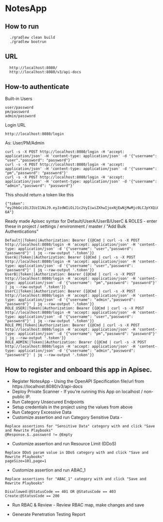# NotesApp


##   How to run
```
  ./gradlew clean build
  ./gradlew bootrun
```

## URL
```
  http://localhost:8080/
  http://localhost:8080/v3/api-docs
```

## How-to authenticate

Built-in Users
```
user/password
pm/password
admin/password
```

Login URL
```
http://localhost:8080/login
```


As: User/PM/Admin
```
curl -s -X POST http://localhost:8080/login -H 'accept: application/json' -H 'content-type: application/json' -d '{"username": "user","password": "password"}'
curl -s -X POST http://localhost:8080/login -H 'accept: application/json' -H 'content-type: application/json' -d '{"username": "pm","password": "password"}'
curl -s -X POST http://localhost:8080/login -H 'accept: application/json' -H 'content-type: application/json' -d '{"username": "admin","password": "password"}'

```

This should return a token like this
```
{"token": "eyJhbGciOiJIUzI1NiJ9.eyJzdWIiOiJ1c2VyIiwiZXhwIjoxNjEwNjMwMjc0LCJpYXQiOjE2MTA1OTQyNzR9.U1ZXPOWkTj2ZdjxAJN8whj0U6T85Fp6IlrqnRK4t-6A"}
```

Ready made Apisec syntax for Default/UserA/UserB/UserC & ROLES - enter these in project / settings / environment / master / "Add Bulk Authentications" 
```
Default||Token||Authorization: Bearer {{@Cmd | curl -s -X POST http://localhost:8080/login -H 'accept: application/json' -H 'content-type: application/json' -d '{"username": "user","password": "password"}' | jq --raw-output '.token'}}
UserA||Token||Authorization: Bearer {{@Cmd | curl -s -X POST http://localhost:8080/login -H 'accept: application/json' -H 'content-type: application/json' -d '{"username": "user","password": "password"}' | jq --raw-output '.token'}}
UserB||Token||Authorization: Bearer {{@Cmd | curl -s -X POST http://localhost:8080/login -H 'accept: application/json' -H 'content-type: application/json' -d '{"username": "pm","password": "password"}' | jq --raw-output '.token'}}
UserC||Token||Authorization: Bearer {{@Cmd | curl -s -X POST http://localhost:8080/login -H 'accept: application/json' -H 'content-type: application/json' -d '{"username": "admin","password": "password"}' | jq --raw-output '.token'}}
ROLE_USER||Token||Authorization: Bearer {{@Cmd | curl -s -X POST http://localhost:8080/login -H 'accept: application/json' -H 'content-type: application/json' -d '{"username": "user","password": "password"}' | jq --raw-output '.token'}}
ROLE_PM||Token||Authorization: Bearer {{@Cmd | curl -s -X POST http://localhost:8080/login -H 'accept: application/json' -H 'content-type: application/json' -d '{"username": "pm","password": "password"}' | jq --raw-output '.token'}}
ROLE_ADMIN||Token||Authorization: Bearer {{@Cmd | curl -s -X POST http://localhost:8080/login -H 'accept: application/json' -H 'content-type: application/json' -d '{"username": "admin","password": "password"}' | jq --raw-output '.token'}}
```

## How to register and onboard this app in Apisec.
- Register NotesApp - Using the OpenAPI Specification file/url from https://localhost:8080/v3/api-docs
- Deploy Private Scanner - If you're running this App on localhost / non-public IP.
- Run Category Unsecured Endpoints 
- Setup credentials in the project using the values from above
- Run Category Excessive Data 
- Customize assertion and run Category Sensitive Data - 
```
Replace assertions for "Sensitive Data" category with and click "Save and Rewrite Playbooks"
@Response.$..password != @Empty
```
- Customize assertion and run Resource Limit (DDoS)
```
Replace DDoS param value in DDoS category with and click "Save and Rewrite Playbooks"
pageSize=101,page=1
```
- Customize assertion and run ABAC_1
```
Replace assertions for "ABAC_1" category with and click "Save and Rewrite Playbooks"

Disallowed:@StatusCode == 401 OR @StatusCode == 403
Create:@StatusCode == 200
```
- Run RBAC & Review - Review RBAC map, make changes and save

- Generate Penetration Testing Report